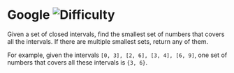 # Google ![Difficulty](https://img.shields.io/badge/-MEDIUM-yellow)
	
Given a set of closed intervals, find the smallest set of numbers that covers all the intervals.
If there are multiple smallest sets, return any of them.
	
For example, given the intervals `[0, 3], [2, 6], [3, 4], [6, 9]`, one set of numbers that covers
all these intervals is `{3, 6}`.
	
